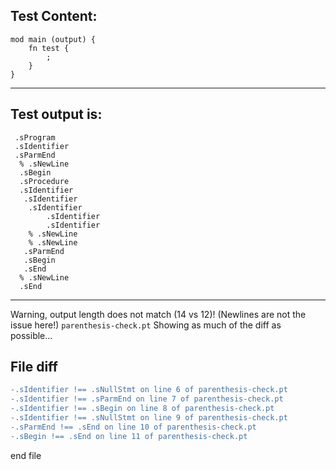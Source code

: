 
Test Content: 
-------------------------
```
mod main (output) {
    fn test {
        ;
    }
}
```
------------------------
Test output is: 
-------------------------
```
 .sProgram
 .sIdentifier
 .sParmEnd
  % .sNewLine
  .sBegin
  .sProcedure
  .sIdentifier
   .sIdentifier
    .sIdentifier
        .sIdentifier
        .sIdentifier
    % .sNewLine
    % .sNewLine
   .sParmEnd
   .sBegin
   .sEnd
  % .sNewLine
  .sEnd

```
------------------------
Warning, output length does not match (14 vs 12)!  (Newlines are not the issue here!) `parenthesis-check.pt`
Showing as much of the diff as possible...

File diff
-------------------------
```diff
-.sIdentifier !== .sNullStmt on line 6 of parenthesis-check.pt
-.sIdentifier !== .sParmEnd on line 7 of parenthesis-check.pt
-.sIdentifier !== .sBegin on line 8 of parenthesis-check.pt
-.sIdentifier !== .sNullStmt on line 9 of parenthesis-check.pt
-.sParmEnd !== .sEnd on line 10 of parenthesis-check.pt
-.sBegin !== .sEnd on line 11 of parenthesis-check.pt

```
end file
